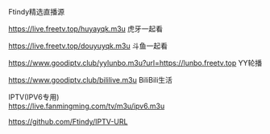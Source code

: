



Ftindy精选直播源

https://live.freetv.top/huyayqk.m3u    虎牙一起看

https://live.freetv.top/douyuyqk.m3u    斗鱼一起看

https://www.goodiptv.club/yylunbo.m3u?url=https://lunbo.freetv.top    YY轮播

https://www.goodiptv.club/bililive.m3u    BiliBili生活


IPTV(IPV6专用)	
https://live.fanmingming.com/tv/m3u/ipv6.m3u	

https://github.com/Ftindy/IPTV-URL
